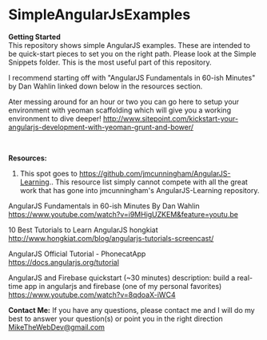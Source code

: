 # SimpleAngularJsExamples
<b>Getting Started</b><br>
This repository shows simple AngularJS examples. These are intended to be quick-start pieces to set you on the right path. Please look at the Simple Snippets folder. This is the most useful part of this repository. 

I recommend starting off with "AngularJS Fundamentals in 60-ish Minutes" by Dan Wahlin linked down below in the resources section.

Ater messing around for an hour or two you can go here to setup your environment with yeoman scaffolding which will give you a working environment to dive deeper! http://www.sitepoint.com/kickstart-your-angularjs-development-with-yeoman-grunt-and-bower/


<br>

<b>Resources:</b>

1. This spot goes to https://github.com/jmcunningham/AngularJS-Learning.. This resource list simply cannot compete with all the great work that has gone into jmcunningham's AngularJS-Learning repository. 

AngularJS Fundamentals in 60-ish Minutes By Dan Wahlin
https://www.youtube.com/watch?v=i9MHigUZKEM&feature=youtu.be

10 Best Tutorials to Learn AngularJS hongkiat 
http://www.hongkiat.com/blog/angularjs-tutorials-screencast/

AngularJS Official Tutorial - PhonecatApp  
https://docs.angularjs.org/tutorial

AngularJS and Firebase quickstart (~30 minutes)
description: build a real-time app in angularjs and firebase (one of my personal favorites)
https://www.youtube.com/watch?v=8qdoaX-iWC4

<b>Contact Me:</b>
If you have any questions, please contact me and I will do my best to answer your question(s) or point you in the right direction MikeTheWebDev@gmail.com
